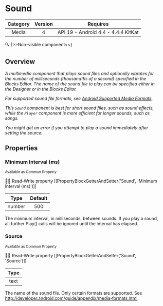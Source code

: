 # Sound

| Category | Version | Requires |
|:--------:|:-------:|:--------:|
|Media|4|API 19 - Android 4.4 - 4.4.4 KitKat|

:mag: {>>Non-visible component<<}

## Overview

_<p>A multimedia component that plays sound files and optionally vibrates for the number of milliseconds (thousandths of a second) specified in the Blocks Editor.  The name of the sound file to play can be specified either in the Designer or in the Blocks Editor.</p> <p>For supported sound file formats, see <a href="http://developer.android.com/guide/appendix/media-formats.html" target="_blank">Android Supported Media Formats</a>.</p><p>This <code>Sound</code> component is best for short sound files, such as sound effects, while the <code>Player</code> component is more efficient for longer sounds, such as songs.</p><p>You might get an error if you attempt to play a sound immediately after setting the source.</p>_

## Properties

### Minimum Interval (ms)

<small>Available as Common Property</small>

:eyes::pencil: Read-Write property
[[PropertyBlockGetterAndSetter('Sound', 'Minimum Interval (ms)')]]

| Type | Default |
|:----:|:-------:|
|number|500|

The minimum interval, in milliseconds, between sounds.  If you play a sound, all further Play() calls will be ignored until the interval has elapsed.

### Source

<small>Available as Common Property</small>

:eyes::pencil: Read-Write property
[[PropertyBlockGetterAndSetter('Sound', 'Source')]]

| Type |
|:----:|
|text|

The name of the sound file.  Only certain formats are supported.  See http://developer.android.com/guide/appendix/media-formats.html.